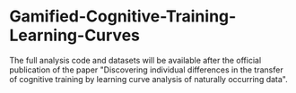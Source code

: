# Gamified-Cognitive-Training-Learning-Curves
The full analysis code and datasets will be available after the official publication of the paper "Discovering individual differences in the transfer of cognitive training by learning curve analysis of naturally occurring data".

